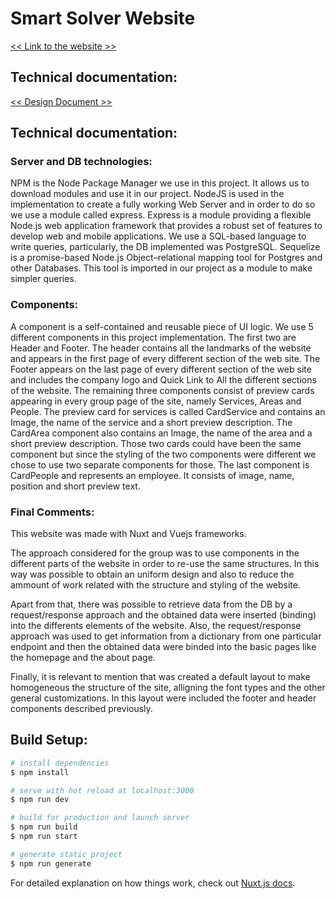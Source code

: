 # Smart Solver Website

[<< Link to the website >>](https://smartsolver.herokuapp.com)

## Technical documentation:

[<< Design Document >>](HypermediaApplication.pdf)

## Technical documentation:

### Server and DB technologies:

NPM is the Node Package Manager we use in this project. It allows us to download modules and use it in our project.
NodeJS is used in the implementation to create a fully working Web Server and in order to do so we use a module called express.
Express is a module providing a flexible Node.js web application framework that provides a robust set of features to develop web and mobile applications.
We use a SQL-based language to write queries, particularly, the DB implemented was PostgreSQL. Sequelize is a promise-based Node.js Object–relational mapping tool
for Postgres and other Databases. This tool is imported in our project as a module to make simpler queries.

### Components:

A component is a self-contained and reusable piece of UI logic. We use 5 different components in this project implementation. The first two are Header and Footer. The header contains all the landmarks of the website and appears in the first page of every different section of the web site. The Footer appears on the last page of every different section of the web site and includes the company logo and Quick Link to All the different sections of the website.
The remaining three components consist of preview cards appearing in every group page of the site, namely Services, Areas and People. The preview card for services is called CardService and contains an Image, the name of the service and a short preview description. The CardArea component also contains an Image, the name of the area and a short preview description. Those two cards could have been the same component but since the styling of the two components were different we chose to use two separate components for those. The last component is CardPeople and represents an employee. It consists of image, name, position and short preview text.

### Final Comments:

This website was made with Nuxt and Vuejs frameworks.

The approach considered for the group was to use components in the different parts of the website in order to re-use the same structures. In this way was possible to obtain an uniform design and also to reduce the ammount of work related with the structure and styling of the website.

Apart from that, there was possible to retrieve data from the DB by a request/response approach and the obtained data were inserted (binding) into the differents elements of the website. Also, the request/response approach was used to get information from a dictionary from one particular endpoint and then the obtained data were binded into the basic pages like the homepage and the about page.

Finally, it is relevant to mention that was created a default layout to make homogeneous the structure of the site, alligning the font types and the other general customizations. In this layout were included the footer and header components described previously.

## Build Setup:

```bash
# install dependencies
$ npm install

# serve with hot reload at localhost:3000
$ npm run dev

# build for production and launch server
$ npm run build
$ npm run start

# generate static project
$ npm run generate
```

For detailed explanation on how things work, check out [Nuxt.js docs](https://nuxtjs.org).
